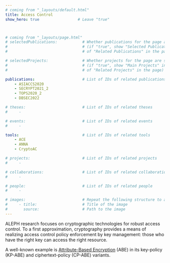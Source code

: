 ```yaml
---
# coming from "_layouts/default.html"
title: Access Control
show_hero: true                 # Leave "true"



# coming from "_layouts/page.html"
# selectedPublications:           # Whether publications for the page are selected 
#                                 # (if "true", show "Selected Publications" instead  
#                                 # of "Related Publications" in the page)

# selectedProjects:               # Whether projects for the page are selected 
#                                 # (if "true", show "Main Projects" instead  
#                                 # of "Related Projects" in the page)

publications:                     # List of IDs of related publications
    - ASIACCS2020
    - SECRYPT2021_2
    - TOPS2020_2
    - DBSEC2022

# theses:                         # List of IDs of related theses
#     - 

# events:                         # List of IDs of related events
#     - 

tools:                            # List of IDs of related tools
    - ACE
    - ANNA
    - CryptoAC 

# projects:                       # List of IDs of related projects
#     - 

# collaborations:                 # List of IDs of related collaborations
#     - 

# people:                         # List of IDs of related people
#     - 

# images:                         # Repeat the following structure to add more images
#     - title:                    # Title of the image
#       source:                   # Path to the image
---
```


ALEPH research focuses on cryptographic technologies for robust access control. To a first approximation, cryptography provides a means of realizing access control policy enforcement by key management: those who have the right key can access the right resource.

A well-known example is [Attribute-Based Encryption](https://csrc.nist.gov/pubs/ir/8450/ipd) (ABE) in its key-policy (KP-ABE) and ciphertext-policy (CP-ABE) variants.
